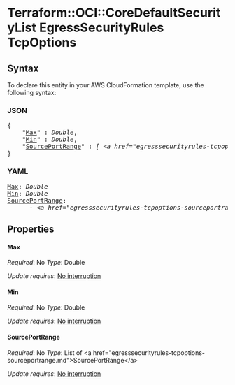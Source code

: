 # Terraform::OCI::CoreDefaultSecurityList EgressSecurityRules TcpOptions

## Syntax

To declare this entity in your AWS CloudFormation template, use the following syntax:

### JSON

<pre>
{
    "<a href="#max" title="Max">Max</a>" : <i>Double</i>,
    "<a href="#min" title="Min">Min</a>" : <i>Double</i>,
    "<a href="#sourceportrange" title="SourcePortRange">SourcePortRange</a>" : <i>[ &lt;a href=&#34;egresssecurityrules-tcpoptions-sourceportrange.md&#34;&gt;SourcePortRange&lt;/a&gt;, ... ]</i>
}
</pre>

### YAML

<pre>
<a href="#max" title="Max">Max</a>: <i>Double</i>
<a href="#min" title="Min">Min</a>: <i>Double</i>
<a href="#sourceportrange" title="SourcePortRange">SourcePortRange</a>: <i>
      - &lt;a href=&#34;egresssecurityrules-tcpoptions-sourceportrange.md&#34;&gt;SourcePortRange&lt;/a&gt;</i>
</pre>

## Properties

#### Max

_Required_: No
_Type_: Double

_Update requires_: [No interruption](https://docs.aws.amazon.com/AWSCloudFormation/latest/UserGuide/using-cfn-updating-stacks-update-behaviors.html#update-no-interrupt)

#### Min

_Required_: No
_Type_: Double

_Update requires_: [No interruption](https://docs.aws.amazon.com/AWSCloudFormation/latest/UserGuide/using-cfn-updating-stacks-update-behaviors.html#update-no-interrupt)

#### SourcePortRange

_Required_: No
_Type_: List of &lt;a href=&#34;egresssecurityrules-tcpoptions-sourceportrange.md&#34;&gt;SourcePortRange&lt;/a&gt;

_Update requires_: [No interruption](https://docs.aws.amazon.com/AWSCloudFormation/latest/UserGuide/using-cfn-updating-stacks-update-behaviors.html#update-no-interrupt)

